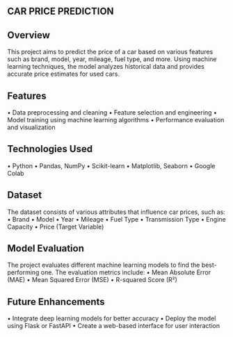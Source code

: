 ## CAR PRICE PREDICTION
## Overview
This project aims to predict the price of a car based on various features such as brand, model, year, mileage, fuel type, and more. Using machine learning techniques, the model analyzes historical data and provides accurate price estimates for used cars.
## Features
•	Data preprocessing and cleaning
•	Feature selection and engineering
•	Model training using machine learning algorithms
•	Performance evaluation and visualization
## Technologies Used
•	Python
•	Pandas, NumPy
•	Scikit-learn
•	Matplotlib, Seaborn
•	Google Colab
## Dataset
The dataset consists of various attributes that influence car prices, such as:
•	Brand
•	Model
•	Year
•	Mileage
•	Fuel Type
•	Transmission Type
•	Engine Capacity
•	Price (Target Variable)
## Model Evaluation
The project evaluates different machine learning models to find the best-performing one. The evaluation metrics include:
•	Mean Absolute Error (MAE)
•	Mean Squared Error (MSE)
•	R-squared Score (R²)
## Future Enhancements
•	Integrate deep learning models for better accuracy
•	Deploy the model using Flask or FastAPI
•	Create a web-based interface for user interaction



